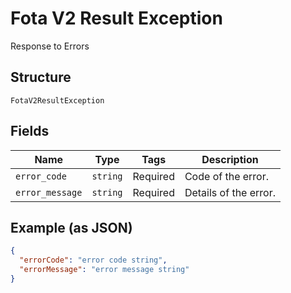 
# Fota V2 Result Exception

Response to Errors

## Structure

`FotaV2ResultException`

## Fields

| Name | Type | Tags | Description |
|  --- | --- | --- | --- |
| `error_code` | `string` | Required | Code of the error. |
| `error_message` | `string` | Required | Details of the error. |

## Example (as JSON)

```json
{
  "errorCode": "error code string",
  "errorMessage": "error message string"
}
```

